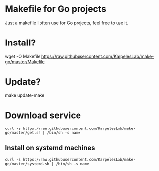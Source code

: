 # Makefile for Go projects

Just a makefile I often use for Go projects, feel free to use it.

# Install?

wget -O Makefile https://raw.githubusercontent.com/KarpelesLab/make-go/master/Makefile

# Update?

make update-make

# Download service

	curl -s https://raw.githubusercontent.com/KarpelesLab/make-go/master/get.sh | /bin/sh -s name

## Install on systemd machines

	curl -s https://raw.githubusercontent.com/KarpelesLab/make-go/master/systemd.sh | /bin/sh -s name
